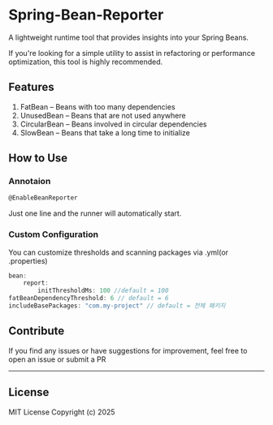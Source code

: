 # Spring-Bean-Reporter

A lightweight runtime tool that provides insights into your Spring Beans.

If you're looking for a simple utility to assist in refactoring or performance optimization, this tool is highly
recommended.

## Features

1. FatBean – Beans with too many dependencies
2. UnusedBean – Beans that are not used anywhere
3. CircularBean – Beans involved in circular dependencies
4. SlowBean – Beans that take a long time to initialize

## How to Use

### Annotaion

```jsx
@EnableBeanReporter
```

Just one line and the runner will automatically start.

### Custom Configuration

You can customize thresholds and scanning packages via .yml(or .properties)

```jsx
bean:
    report:
        initThresholdMs: 100 //default = 100
fatBeanDependencyThreshold: 6 // default = 6
includeBasePackages: "com.my-project" // default = 전체 패키지
```

## Contribute

If you find any issues or have suggestions for improvement, feel free to open an issue or submit a PR

---

## License

MIT License
Copyright (c) 2025